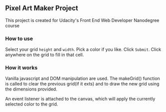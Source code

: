 ## Pixel Art Maker Project
This project is created for Udacity's Front End Web Developer Nanodegree course

### How to use
Select your grid `height` and `width`. Pick a color if you like. Click `Submit`. Click anywhere on the grid to fill in that cell.

### How it works
Vanilla javascript and DOM manipulation are used. The makeGrid() function is called to clear the previous grid(if it exts) and to draw the new grid using the dimensions provided.

An event listener is attached to the canvas, which will apply the currently selected color to the grid.